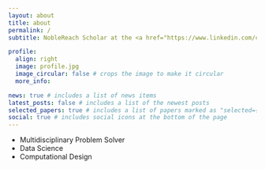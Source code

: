 ```yaml
---
layout: about
title: about
permalink: /
subtitle: NobleReach Scholar at the <a href="https://www.linkedin.com/company/noblereachfdn/mycompany/"> NobleReach™️ Foundation</a>

profile:
  align: right
  image: profile.jpg
  image_circular: false # crops the image to make it circular
  more_info:

news: true # includes a list of news items
latest_posts: false # includes a list of the newest posts
selected_papers: true # includes a list of papers marked as "selected={true}"
social: true # includes social icons at the bottom of the page
---
```

<ul>
  <li> Multidisciplinary Problem Solver </li>
  <li> Data Science </li>
  <li> Computational Design </li>
<ul>

<!-- I am passionate about creating and sharing knowledge that can improve the lives and well-being of people and communities. I have contributed to multiple publications, grants, and projects that aim to advance the state-of-the-art in my field. I also collaborate with interdisciplinary teams of researchers, practitioners, and stakeholders to address real-world challenges and opportunities. I aim to leverage my expertise in computational modeling and visualization of complex systems to generate insights and actions that can make a positive difference. -->

<!-- Write your biography here. Tell the world about yourself. Link to your favorite [subreddit](http://reddit.com). You can put a picture in, too. The code is already in, just name your picture `prof_pic.jpg` and put it in the `img/` folder.

Put your address / P.O. box / other info right below your picture. You can also disable any of these elements by editing `profile` property of the YAML header of your `_pages/about.md`. Edit `_bibliography/papers.bib` and Jekyll will render your [publications page](/al-folio/publications/) automatically.

Link to your social media connections, too. This theme is set up to use [Font Awesome icons](https://fontawesome.com/) and [Academicons](https://jpswalsh.github.io/academicons/), like the ones below. Add your Facebook, Twitter, LinkedIn, Google Scholar, or just disable all of them. -->

